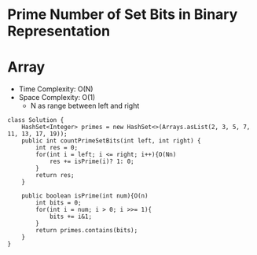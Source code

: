 # Prime Number of Set Bits in Binary Representation

# Array

- Time Complexity: O(N)
- Space Complexity: O(1)
  - N as range between left and right

```
class Solution {
    HashSet<Integer> primes = new HashSet<>(Arrays.asList(2, 3, 5, 7, 11, 13, 17, 19));
    public int countPrimeSetBits(int left, int right) {
        int res = 0;
        for(int i = left; i <= right; i++){O(Nn)
            res += isPrime(i)? 1: 0;
        }
        return res;
    }

    public boolean isPrime(int num){O(n)
        int bits = 0;
        for(int i = num; i > 0; i >>= 1){
            bits += i&1;
        }
        return primes.contains(bits);
    }
}
```
